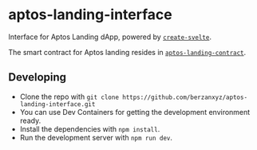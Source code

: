 # aptos-landing-interface

Interface for Aptos Landing dApp, powered by [`create-svelte`](https://github.com/sveltejs/kit/tree/master/packages/create-svelte).


The smart contract for Aptos landing resides in [`aptos-landing-contract`](https://github.com/berzanxyz/aptos-landing-contract).

## Developing

- Clone the repo with `git clone https://github.com/berzanxyz/aptos-landing-interface.git`
- You can use Dev Containers for getting the development environment ready.
- Install the dependencies with `npm install`.
- Run the development server with `npm run dev`.
